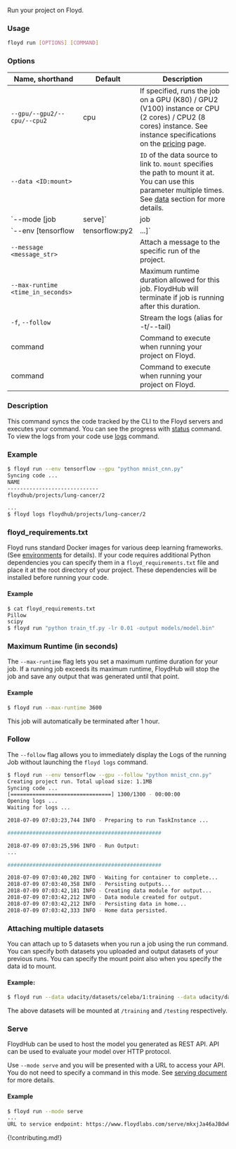 Run your project on Floyd.

### Usage
```bash
floyd run [OPTIONS] [COMMAND]
```

### Options
| Name, shorthand | Default | Description |
| --------------- | ------- | ----------- |
| `--gpu/--gpu2/--cpu/--cpu2` |  cpu  | If specified, runs the job on a GPU (K80) / GPU2 (V100) instance or CPU (2 cores) / CPU2 (8 cores) instance. See instance specifications on the [pricing](https://www.floydhub.com/pricing) page. |
| `--data <ID:mount>` |    | `ID` of the data source to link to. `mount` specifies the path to mount it at. You can use this parameter multiple times. See [data](../guides/data/mounting_data) section for more details. |
| `--mode [job|serve]` |  job  | Specify the mode you want to run the project. The default behavior executes the command you specify. See [serve](#serve) section for more info. |
| `--env [tensorflow|tensorflow:py2|...]` |  tensorflow  | Specify the environment you want to use for your project. See [environments](../guides/environments) for the full list. |
| `--message <message_str>` |    | Attach a message to the specific run of the project. |
| `--max-runtime <time_in_seconds>` |    | Maximum runtime duration allowed for this job. FloydHub will terminate if job is running after this duration. |
| `-f`, `--follow` |    | Stream the logs (alias for -t/--tail) |
| command |    | Command to execute when running your project on Floyd. |
| command |      | Command to execute when running your project on Floyd. |

### Description
This command syncs the code tracked by the CLI to the Floyd servers and executes your command. You can see the progress
with [status](./status) command. To view the logs from your code use [logs](./logs) command.

### Example
```bash
$ floyd run --env tensorflow --gpu "python mnist_cnn.py"
Syncing code ...
NAME
-----------------------------
floydhub/projects/lung-cancer/2

...
$ floyd logs floydhub/projects/lung-cancer/2
```

### floyd_requirements.txt
Floyd runs standard Docker images for various deep learning frameworks.(See [environments](../guides/environments) for details). If your
code requires additional Python dependencies you can specify them in a `floyd_requirements.txt` file and place it at the root
directory of your project. These dependencies will be installed before running your code.

#### Example
```bash
$ cat floyd_requirements.txt
Pillow
scipy
$ floyd run "python train_tf.py -lr 0.01 -output models/model.bin"
```

### Maximum Runtime (in seconds)

The `--max-runtime` flag lets you set a maximum runtime duration for your job. If a running job
exceeds its maximum runtime, FloydHub will stop the job and save any output that was
generated until that point.

#### Example
```bash
$ floyd run --max-runtime 3600
```
This job will automatically be terminated after 1 hour.

### Follow

The `--follow` flag allows you to immediately display the Logs of the running Job without launching the `floyd logs` command.

```bash
$ floyd run --env tensorflow --gpu --follow "python mnist_cnn.py"
Creating project run. Total upload size: 1.1MB
Syncing code ...
[================================] 1300/1300 - 00:00:00
Opening logs ...
Waiting for logs ...

2018-07-09 07:03:23,744 INFO - Preparing to run TaskInstance ...

#################################################

2018-07-09 07:03:25,596 INFO - Run Output:
...

#################################################

2018-07-09 07:03:40,202 INFO - Waiting for container to complete...
2018-07-09 07:03:40,358 INFO - Persisting outputs...
2018-07-09 07:03:42,181 INFO - Creating data module for output...
2018-07-09 07:03:42,212 INFO - Data module created for output.
2018-07-09 07:03:42,212 INFO - Persisting data in home...
2018-07-09 07:03:42,333 INFO - Home data persisted.
```

### Attaching multiple datasets

You can attach up to 5 datasets when you run a job using the run command. You can specify both
datasets you uploaded and output datasets of your previous runs. You can specify the mount point
also when you specify the data id to mount.

#### Example:
```bash
$ floyd run --data udacity/datasets/celeba/1:training --data udacity/datasets/mnist/1:testing "python script.py"
```
The above datasets will be mounted at `/training` and `/testing` respectively.

### Serve
FloydHub can be used to host the model you generated as REST API. API can be used to evaluate your model over HTTP protocol.

Use `--mode serve` and you will be presented with a URL to access your API. You do not need to specify a command in this mode.
See [serving document](../guides/serving/) for more details.

#### Example
```bash
$ floyd run --mode serve
...
URL to service endpoint: https://www.floydlabs.com/serve/mkxjJa46aJBdwP4AEdKxfU
```

{!contributing.md!}
